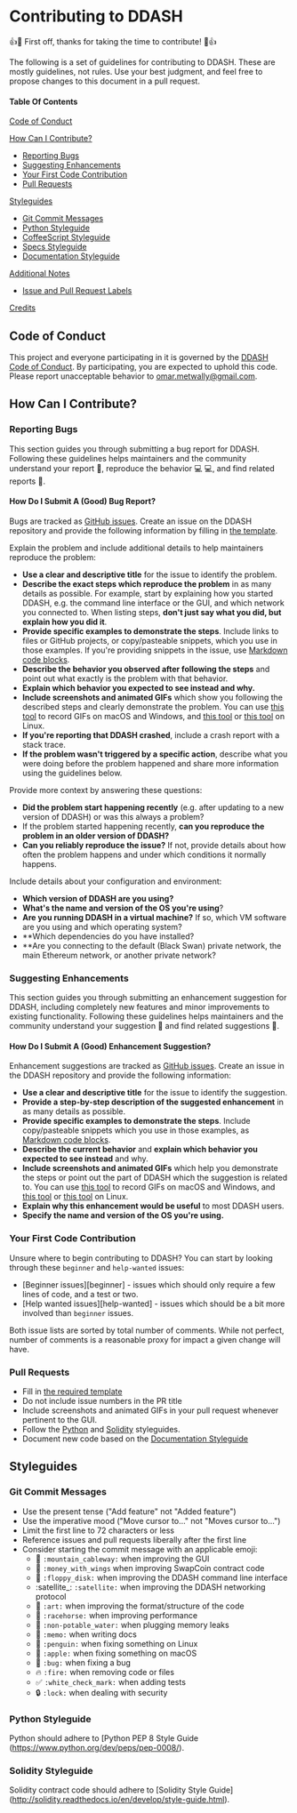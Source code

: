# Contributing to DDASH

:+1::tada: First off, thanks for taking the time to contribute! :tada::+1:

The following is a set of guidelines for contributing to DDASH. These are mostly guidelines, not rules. Use your best judgment, and feel free to propose changes to this document in a pull request.

#### Table Of Contents

[Code of Conduct](#code-of-conduct)

[How Can I Contribute?](#how-can-i-contribute)
  * [Reporting Bugs](#reporting-bugs)
  * [Suggesting Enhancements](#suggesting-enhancements)
  * [Your First Code Contribution](#your-first-code-contribution)
  * [Pull Requests](#pull-requests)

[Styleguides](#styleguides)
  * [Git Commit Messages](#git-commit-messages)
  * [Python Styleguide](#python-styleguide)
  * [CoffeeScript Styleguide](#coffeescript-styleguide)
  * [Specs Styleguide](#specs-styleguide)
  * [Documentation Styleguide](#documentation-styleguide)

[Additional Notes](#additional-notes)
  * [Issue and Pull Request Labels](#issue-and-pull-request-labels)
  
[Credits](#credits)

## Code of Conduct

This project and everyone participating in it is governed by the [DDASH Code of Conduct](CODE_OF_CONDUCT.md). By participating, you are expected to uphold this code. Please report unacceptable behavior to [omar.metwally@gmail.com](mailto:omar.metwally@gmail.com).

## How Can I Contribute?

### Reporting Bugs

This section guides you through submitting a bug report for DDASH. Following these guidelines helps maintainers and the community understand your report :pencil:, reproduce the behavior :computer: :computer:, and find related reports :mag_right:.

#### How Do I Submit A (Good) Bug Report?

Bugs are tracked as [GitHub issues](https://guides.github.com/features/issues/). Create an issue on the DDASH repository and provide the following information by filling in [the template](ISSUE_TEMPLATE.md).

Explain the problem and include additional details to help maintainers reproduce the problem:

* **Use a clear and descriptive title** for the issue to identify the problem.
* **Describe the exact steps which reproduce the problem** in as many details as possible. For example, start by explaining how you started DDASH, e.g. the command line interface or the GUI, and which network you connected to. When listing steps, **don't just say what you did, but explain how you did it**.  
* **Provide specific examples to demonstrate the steps**. Include links to files or GitHub projects, or copy/pasteable snippets, which you use in those examples. If you're providing snippets in the issue, use [Markdown code blocks](https://help.github.com/articles/markdown-basics/#multiple-lines).
* **Describe the behavior you observed after following the steps** and point out what exactly is the problem with that behavior.
* **Explain which behavior you expected to see instead and why.**
* **Include screenshots and animated GIFs** which show you following the described steps and clearly demonstrate the problem. You can use [this tool](https://www.cockos.com/licecap/) to record GIFs on macOS and Windows, and [this tool](https://github.com/colinkeenan/silentcast) or [this tool](https://github.com/GNOME/byzanz) on Linux.
* **If you're reporting that DDASH crashed**, include a crash report with a stack trace. 
* **If the problem wasn't triggered by a specific action**, describe what you were doing before the problem happened and share more information using the guidelines below.

Provide more context by answering these questions:

* **Did the problem start happening recently** (e.g. after updating to a new version of DDASH) or was this always a problem?
* If the problem started happening recently, **can you reproduce the problem in an older version of DDASH?**
* **Can you reliably reproduce the issue?** If not, provide details about how often the problem happens and under which conditions it normally happens.

Include details about your configuration and environment:

* **Which version of DDASH are you using?** 
* **What's the name and version of the OS you're using**?
* **Are you running DDASH in a virtual machine?** If so, which VM software are you using and which operating system?
* **Which dependencies do you have installed? 
* **Are you connecting to the default (Black Swan) private network, the main Ethereum network, or another private network? 

### Suggesting Enhancements

This section guides you through submitting an enhancement suggestion for DDASH, including completely new features and minor improvements to existing functionality. Following these guidelines helps maintainers and the community understand your suggestion :pencil: and find related suggestions :mag_right:.

#### How Do I Submit A (Good) Enhancement Suggestion?

Enhancement suggestions are tracked as [GitHub issues](https://guides.github.com/features/issues/). Create an issue in the DDASH repository and provide the following information:

* **Use a clear and descriptive title** for the issue to identify the suggestion.
* **Provide a step-by-step description of the suggested enhancement** in as many details as possible.
* **Provide specific examples to demonstrate the steps**. Include copy/pasteable snippets which you use in those examples, as [Markdown code blocks](https://help.github.com/articles/markdown-basics/#multiple-lines).
* **Describe the current behavior** and **explain which behavior you expected to see instead** and why.
* **Include screenshots and animated GIFs** which help you demonstrate the steps or point out the part of DDASH which the suggestion is related to. You can use [this tool](https://www.cockos.com/licecap/) to record GIFs on macOS and Windows, and [this tool](https://github.com/colinkeenan/silentcast) or [this tool](https://github.com/GNOME/byzanz) on Linux.
* **Explain why this enhancement would be useful** to most DDASH users.
* **Specify the name and version of the OS you're using.**

### Your First Code Contribution

Unsure where to begin contributing to DDASH? You can start by looking through these `beginner` and `help-wanted` issues:

* [Beginner issues][beginner] - issues which should only require a few lines of code, and a test or two.
* [Help wanted issues][help-wanted] - issues which should be a bit more involved than `beginner` issues.

Both issue lists are sorted by total number of comments. While not perfect, number of comments is a reasonable proxy for impact a given change will have.


### Pull Requests

* Fill in [the required template](PULL_REQUEST_TEMPLATE.md)
* Do not include issue numbers in the PR title
* Include screenshots and animated GIFs in your pull request whenever pertinent to the GUI.
* Follow the [Python](#python-styleguide) and [Solidity](#solidity-styleguide) styleguides.
* Document new code based on the [Documentation Styleguide](#documentation-styleguide)


## Styleguides

### Git Commit Messages

* Use the present tense ("Add feature" not "Added feature")
* Use the imperative mood ("Move cursor to..." not "Moves cursor to...")
* Limit the first line to 72 characters or less
* Reference issues and pull requests liberally after the first line
* Consider starting the commit message with an applicable emoji:
    * :mountain_cableway: `:mountain_cableway:` when improving the GUI 
    * :money_with_wings:  `:money_with_wings` when improving SwapCoin contract code
    * :floppy_disk: `:floppy_disk:` when improving the DDASH command line interface
    * :satellite_: `:satellite:` when improving the DDASH networking protocol
    * :art: `:art:` when improving the format/structure of the code
    * :racehorse: `:racehorse:` when improving performance
    * :non-potable_water: `:non-potable_water:` when plugging memory leaks
    * :memo: `:memo:` when writing docs
    * :penguin: `:penguin:` when fixing something on Linux
    * :apple: `:apple:` when fixing something on macOS
    * :bug: `:bug:` when fixing a bug
    * :fire: `:fire:` when removing code or files
    * :white_check_mark: `:white_check_mark:` when adding tests
    * :lock: `:lock:` when dealing with security


### Python Styleguide

Python should adhere to [Python PEP 8 Style Guide (https://www.python.org/dev/peps/pep-0008/).


### Solidity Styleguide

Solidity contract code should adhere to [Solidity Style Guide] (http://solidity.readthedocs.io/en/develop/style-guide.html).

